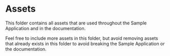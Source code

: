 # Assets

This folder contains all assets that are used throughout the Sample Application and in the documentation.

Feel free to include more assets in this folder, but avoid removing assets that already exists in this folder
to avoid breaking the Sample Application or the documentation.
